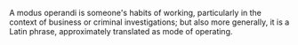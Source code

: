 
A modus operandi is someone's habits of working, particularly in the context of business or criminal investigations; but also more generally, it is a Latin phrase, approximately translated as mode of operating.
